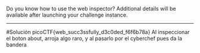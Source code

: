 Do you know how to use the web inspector?
Additional details will be available after launching your challenge instance.

--------
#Solución 
picoCTF{web_succ3ssfully_d3c0ded_f6f6b78a}
Al inspeccionar el boton about, arroja algo raro, y al pasarlo por el cyberchef pues da la bandera
